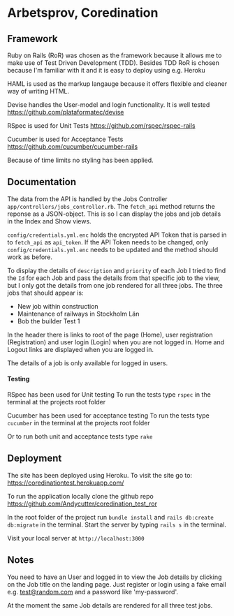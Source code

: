 # Arbetsprov, Coredination

## Framework

Ruby on Rails (RoR) was chosen as the framework because it allows me to make use of Test Driven Development (TDD). Besides TDD RoR is chosen because I'm familiar with it and it is easy to deploy using e.g. Heroku

HAML is used as the markup langauge because it offers flexible and cleaner way of writing HTML.

Devise handles the User-model and login functionality. It is well tested https://github.com/plataformatec/devise

RSpec is used for Unit Tests https://github.com/rspec/rspec-rails

Cucumber is used for Acceptance Tests
https://github.com/cucumber/cucumber-rails

Because of time limits no styling has been applied. 

## Documentation

The data from the API is handled by the Jobs Controller `app/controllers/jobs_controller.rb`.
The `fetch_api` method returns the reponse as a JSON-object. This is so I can display the jobs and job details in the Index and Show views.

`config/credentials.yml.enc` holds the encrypted API Token that is parsed in to `fetch_api` as `api_token`.
If the API Token needs to be changed, only `config/credentials.yml.enc` needs to be updated and the method should work as before.

To display the details of `description` and `priority` of each Job I tried to find the `Id` for each Job and pass the details from that specific job to the view, but I only got the details from one job rendered for all three jobs.
The three jobs that should appear is:
- New job within construction
- Maintenance of railways in Stockholm Län
- Bob the builder Test 1

In the header there is links to root of the page (Home), user registration (Registration) and user login (Login) when you are not logged in. Home and Logout links are displayed when you are logged in.

The details of a job is only available for logged in users.

#### Testing

RSpec has been used for Unit testing
To run the tests type `rspec` in the terminal at the projects root folder

Cucumber has been used for acceptance testing
To run the tests type `cucumber` in the terminal at the projects root folder

Or to run both unit and acceptance tests type `rake`

## Deployment

The site has been deployed using Heroku. To visit the site go to: https://coredinationtest.herokuapp.com/

To run the application locally clone the github repo https://github.com/Andycutter/coredination_test_ror

In the root folder of the project run `bundle install` and `rails db:create db:migrate` in the terminal. Start the server by typing `rails s` in the terminal.

Visit your local server at `http://localhost:3000`

## Notes

You need to have an User and logged in to view the Job details by clicking on the Job title on the landing page.
Just register or login using a fake email e.g. test@random.com and a password like 'my-password'.

At the moment the same Job details are rendered for all three test jobs.
